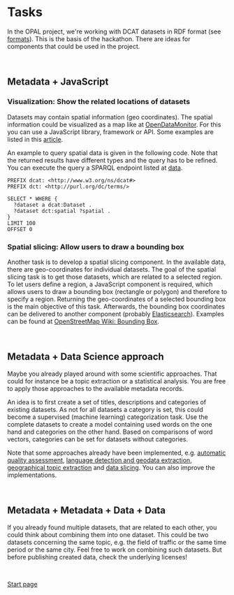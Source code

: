 # Tasks

In the OPAL project, we're working with DCAT datasets in RDF format (see [formats](formats.md)).
This is the basis of the hackathon.
There are ideas for components that could be used in the project.

&nbsp;

## Metadata + JavaScript

### Visualization: Show the related locations of datasets

Datasets may contain spatial information (geo coordinates).
The spatial information could be visualized as a map like at [OpenDataMonitor](https://opendatamonitor.eu/).
For this you can use a JavaScript library, framework or API. Some examples are listed in this [article](https://geoawesomeness.com/top-19-online-geovisualization-tools-apis-libraries-beautiful-maps/).

An example to query spatial data is given in the following code.
Note that the returned results have different types and the query has to be refined.
You can execute the query a SPARQL endpoint listed at [data](data.md).

```SPARQL
PREFIX dcat: <http://www.w3.org/ns/dcat#>
PREFIX dct: <http://purl.org/dc/terms/>

SELECT * WHERE {
  ?dataset a dcat:Dataset .
  ?dataset dct:spatial ?spatial .
}
LIMIT 100
OFFSET 0
```

### Spatial slicing: Allow users to draw a bounding box

Another task is to develop a spatial slicing component. In the available data, there are geo-coordinates for individual datasets. The goal of the spatial slicing task is to get those datasets, which are related to a selected region. To let users define a region, a JavaScript component is required, which allows users to draw a bounding box (rectangle or polygon) and therefore to specify a region. Returning the geo-coordinates of a selected bounding box is the main objective of this task.  Afterwards, the bounding box coordinates can be delivered to another component (probably [Elasticsearch](https://www.elastic.co/guide/en/elasticsearch/reference/current/geo-queries.html)).
Examples can be found at [OpenStreetMap Wiki: Bounding Box](https://wiki.openstreetmap.org/wiki/Bounding_Box).

&nbsp;

## Metadata + Data Science approach

Maybe you already played around with some scientific approaches.
That could for instance be a topic extraction or a statistical analysis.
You are free to apply those approaches to the available metadata records.

An idea is to first create a set of titles, descriptions and categories of existing datasets.
As not for all datasets a category is set, this could become a supervised (machine learning) categorization task.
Use the complete datasets to create a model containing used words on the one hand and categories on the other hand.
Based on comparisons of word vectors, categories can be set for datasets without categories.

Note that some approaches already have been implemented, e.g.
[automatic quality assessment](https://github.com/projekt-opal/civet),
[language detection and geodata extraction](https://github.com/projekt-opal/metadata-refinement),
[geographical topic extraction](https://github.com/projekt-opal/Topic-Extraction) and
[data slicing](https://github.com/projekt-opal/ElasticTriples).
You can also improve the implementations.

&nbsp;

## Metadata + Metadata + Data + Data

If you already found multiple datasets, that are related to each other, you could think about combining them into one dataset.
This could be two datasets concerning the same topic, e.g. the field of traffic or the same time period or the same city.
Feel free to work on combining such datasets.
But before publishing created data, check the underlying licenses!

&nbsp;

[Start page](index.md)

&nbsp;
